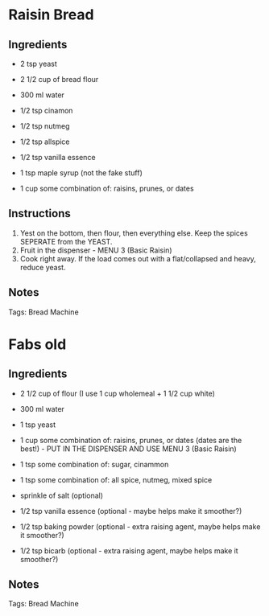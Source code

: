 # Raisin Bread


## Ingredients

* 2 tsp yeast
* 2 1/2 cup of bread flour
* 300 ml water

* 1/2 tsp cinamon
* 1/2 tsp nutmeg
* 1/2 tsp allspice
* 1/2 tsp vanilla essence
* 1 tsp maple syrup (not the fake stuff)

* 1 cup some combination of: raisins, prunes, or dates 

## Instructions

1. Yest on the bottom, then flour, then everything else. Keep the spices SEPERATE from the YEAST.
2. Fruit in the dispenser - MENU 3 (Basic Raisin)
3. Cook right away. If the load comes out with a flat/collapsed and heavy, reduce yeast.

## Notes

Tags: Bread Machine


# Fabs old

## Ingredients

* 2 1/2 cup of flour (I use 1 cup wholemeal + 1 1/2 cup white)
* 300 ml water
* 1 tsp yeast
* 1 cup some combination of: raisins, prunes, or dates (dates are the best!) - PUT IN THE DISPENSER AND USE MENU 3 (Basic Raisin)

* 1 tsp some combination of: sugar, cinammon
* 1 tsp some combination of: all spice, nutmeg, mixed spice

* sprinkle of salt (optional)
* 1/2 tsp vanilla essence (optional - maybe helps make it smoother?)

* 1/2 tsp baking powder (optional - extra raising agent, maybe helps make it smoother?)
* 1/2 tsp bicarb (optional - extra raising agent, maybe helps make it smoother?)

## Notes

Tags: Bread Machine
